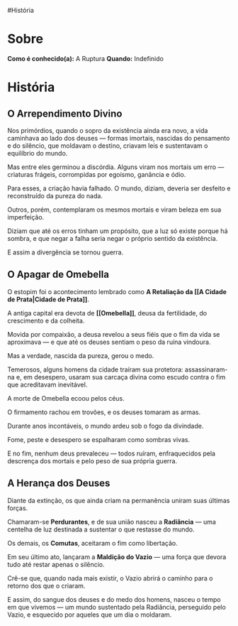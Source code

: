 #História
# Sobre
**Como é conhecido(a):**  A Ruptura
**Quando:** Indefinido

# História

## O Arrependimento Divino
Nos primórdios, quando o sopro da existência ainda era novo, a vida caminhava ao lado dos deuses — formas imortais, nascidas do pensamento e do silêncio, que moldavam o destino, criavam leis e sustentavam o equilíbrio do mundo.

Mas entre eles germinou a discórdia. Alguns viram nos mortais um erro — criaturas frágeis, corrompidas por egoísmo, ganância e ódio.

Para esses, a criação havia falhado. O mundo, diziam, deveria ser desfeito e reconstruído da pureza do nada.

Outros, porém, contemplaram os mesmos mortais e viram beleza em sua imperfeição.

Diziam que até os erros tinham um propósito, que a luz só existe porque há sombra, e que negar a falha seria negar o próprio sentido da existência.

E assim a divergência se tornou guerra.

## O Apagar de Omebella
O estopim foi o acontecimento lembrado como **A Retaliação da [[A Cidade de Prata|Cidade de Prata]]**.

A antiga capital era devota de **[[Omebella]]**, deusa da fertilidade, do crescimento e da colheita.

Movida por compaixão, a deusa revelou a seus fiéis que o fim da vida se aproximava — e que até os deuses sentiam o peso da ruína vindoura.

Mas a verdade, nascida da pureza, gerou o medo.

Temerosos, alguns homens da cidade traíram sua protetora: assassinaram-na e, em desespero, usaram sua carcaça divina como escudo contra o fim que acreditavam inevitável.

A morte de Omebella ecoou pelos céus.

O firmamento rachou em trovões, e os deuses tomaram as armas.

Durante anos incontáveis, o mundo ardeu sob o fogo da divindade.

Fome, peste e desespero se espalharam como sombras vivas.

E no fim, nenhum deus prevaleceu — todos ruíram, enfraquecidos pela descrença dos mortais e pelo peso de sua própria guerra.

## A Herança dos Deuses
Diante da extinção, os que ainda criam na permanência uniram suas últimas forças.

Chamaram-se **Perdurantes**, e de sua união nasceu a **Radiância** — uma centelha de luz destinada a sustentar o que restasse do mundo.  

Os demais, os **Comutas**, aceitaram o fim como libertação.

Em seu último ato, lançaram a **Maldição do Vazio** — uma força que devora tudo até restar apenas o silêncio.

Crê-se que, quando nada mais existir, o Vazio abrirá o caminho para o retorno dos que o criaram.

E assim, do sangue dos deuses e do medo dos homens, nasceu o tempo em que vivemos — um mundo sustentado pela Radiância, perseguido pelo Vazio, e esquecido por aqueles que um dia o moldaram.